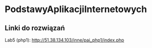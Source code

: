 # PodstawyAplikacjiInternetowych

## Linki do rozwiązań
Lab5 (php1): http://51.38.134.103/inne/pai_php1/index.php
